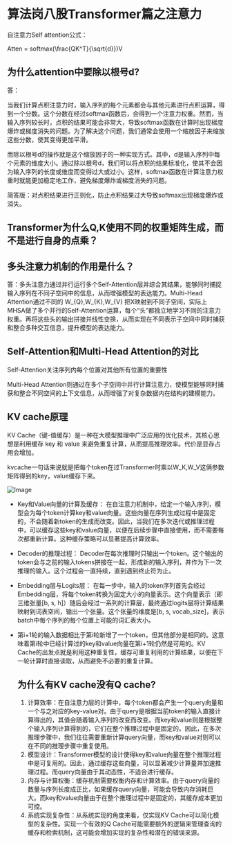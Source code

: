 # 算法岗八股Transformer篇之注意力

自注意力Self attention公式：

Atten = softmax(\frac{QK^T}{\sqrt{d}})V

## 为什么attention中要除以根号d?

答：

当我们计算点积注意力时，输入序列的每个元素都会与其他元素进行点积运算，得到一个分数。这个分数在经过softmax函数后，会得到一个注意力权重。然而，当输入序列较长时，点积的结果可能会非常大，导致softmax函数在计算时出现梯度爆炸或梯度消失的问题。为了解决这个问题，我们通常会使用一个缩放因子来缩放这些分数，使其变得更加平滑。

而除以根号d的操作就是这个缩放因子的一种实现方式。其中，d是输入序列中每个元素的维度大小。通过除以根号d，我们可以将点积的结果标准化，使其不会因为输入序列的长度或维度而变得过大或过小。这样，softmax函数在计算注意力权重时就能更加稳定地工作，避免梯度爆炸或梯度消失的问题。

简答版：对点积结果进行正则化，防止点积结果过大导致softmax出现梯度爆炸或消失。

## Transformer为什么Q,K使用不同的权重矩阵生成，而不是进行自身的点乘？





## 多头注意力机制的作用是什么？

答：多头注意力通过并行运行多个Self-Attention层并综合其结果，能够同时捕捉输入序列在不同子空间中的信息，从而增强模型的表达能力。Multi-Head Attention通过不同的 W_{Q},W_{K},W_{V}
把X映射到不同子空间，实际上MHSA做了多个并行的Self-Attention运算，每个“头”都独立地学习不同的注意力权重。再将这些头的输出拼接并线性变换，从而实现在不同表示子空间中同时捕获和整合多种交互信息，提升模型的表达能力。

## Self-Attention和Multi-Head Attention的对比

Self-Attention关注序列内每个位置对其他所有位置的重要性

Multi-Head Attention则通过在多个子空间中并行计算注意力，使模型能够同时捕获和整合不同空间的上下文信息，从而增强了对复杂数据内在结构的建模能力。

## KV cache原理

KV Cache（键-值缓存）是一种在大模型推理中广泛应用的优化技术，其核心思想是利用缓存 key 和 value 来避免重复计算，从而提高推理效率。代价是显存占用会增加。

kvcache一句话来说就是把每个token在过Transformer时乘以W_K,W_V这俩参数矩阵得到的key，value缓存下来。

![Image](GZimbb9OLorwMXxJavfctCjunwd)

- Key和Value向量的计算及缓存：
在自注意力机制中，给定一个输入序列，模型会为每个token计算key和value向量。这些向量在序列生成过程中是固定的，不会随着新token的生成而改变。因此，当我们在多次迭代或推理过程中，可以缓存这些key和value向量，以便在后续步骤中直接使用，而不需要每次都重新计算。这种缓存策略可以显著提高计算效率。
- Decoder的推理过程：
Decoder在每次推理时只输出一个token。这个输出的token会与之前的输入tokens拼接在一起，形成新的输入序列，并作为下一次推理的输入。这个过程会一直持续，直到遇到终止符为止。
- Embedding层与Logits层：
在每一步中，输入的token序列首先会经过Embedding层，将每个token转换为固定大小的向量表示。这个向量表示（即三维张量[b, s, h]）随后会经过一系列的计算层，最终通过logits层将计算结果映射到词表空间，输出一个张量。这个张量的维度是[b, s, vocab_size]，表示batch中每个序列的每个位置上可能的词汇表大小。
- 第i+1轮的输入数据相比于第i轮新增了一个token，但其他部分是相同的。这意味着第i轮中已经计算过的key和value向量在第i+1轮仍然是可用的。KV Cache的出发点就是利用这种重复性，缓存可重复利用的计算结果，以便在下一轮计算时直接读取，从而避免不必要的重复计算。
  ## 为什么有KV cache没有Q cache?

  1. 计算效率：在自注意力层的计算中，每个token都会产生一个query向量和一个与之对应的key-value对。由于query是根据当前token的输入直接计算得出的，其值会随着输入序列的改变而改变。而key和value则是根据整个输入序列计算得到的，它们在整个推理过程中是固定的。因此，在多次推理步骤中，我们往往需要重新计算query向量，而key和value对则可以在不同的推理步骤中重复使用。
  1. 模型设计：Transformer模型的设计使得key和value向量在整个推理过程中是可复用的。因此，通过缓存这些向量，可以显著减少计算量并加速推理过程。而query向量由于其动态性，不适合进行缓存。
  1. 内存与计算权衡：缓存机制需要权衡内存和计算效率。由于query向量的数量与序列长度成正比，如果缓存query向量，可能会导致内存消耗巨大。而key和value向量由于在整个推理过程中是固定的，其缓存成本更加可控。
  1. 系统实现复杂性：从系统实现的角度来看，仅实现KV Cache可以简化模型的复杂性。实现一个有效的Q Cache可能需要额外的逻辑来管理查询的缓存和检索机制，这可能会增加实现的复杂性和潜在的错误来源。










